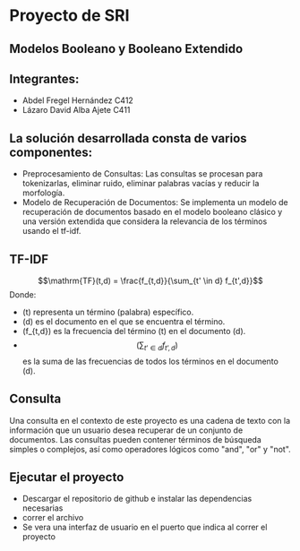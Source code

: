 # Proyecto de SRI

## Modelos Booleano y Booleano Extendido

## Integrantes:
-  Abdel Fregel Hernández C412
- Lázaro David Alba Ajete C411


## La solución desarrollada consta de varios componentes:

- Preprocesamiento de Consultas: Las consultas se procesan para tokenizarlas, eliminar ruido, eliminar palabras vacías y reducir la morfología.
- Modelo de Recuperación de Documentos: Se implementa un modelo de recuperación de documentos basado en el modelo booleano clásico y una versión extendida que considera la relevancia de los términos usando el tf-idf.

## TF-IDF

$$\mathrm{TF}(t,d) = \frac{f_{t,d}}{\sum_{t' \in d} f_{t',d}}$$
Donde:

- (t) representa un término (palabra) específico.
- (d) es el documento en el que se encuentra el término.
- (f_{t,d}) es la frecuencia del término (t) en el documento (d).
- $$(\sum_{t’ \in d} f_{t’,d})$$ es la suma de las frecuencias de todos los términos en el documento (d).

## Consulta

Una consulta en el contexto de este proyecto es una cadena de texto con la información que un usuario desea recuperar de un conjunto de documentos. Las consultas pueden contener términos de búsqueda simples o complejos, así como operadores lógicos como "and", "or" y "not".

## Ejecutar el proyecto
- Descargar el repositorio de github e instalar las dependencias necesarias
- correr el archivo
- Se vera una interfaz de usuario en el puerto que indica al correr el proyecto
